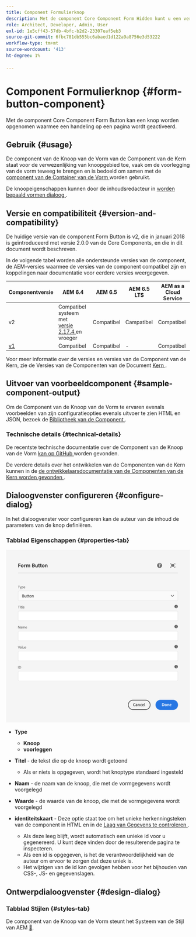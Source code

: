 ```yaml
---
title: Component Formulierknop
description: Met de component Core Component Form Hidden kunt u een verborgen veld in een formulier opnemen.
role: Architect, Developer, Admin, User
exl-id: 1e5cff43-57db-4bfc-b2d2-23307eaf5eb3
source-git-commit: 6fbc781db555bc6abaed1d122a9a8756e3d53222
workflow-type: tm+mt
source-wordcount: '413'
ht-degree: 1%

---
```


# Component Formulierknop {#form-button-component}

Met de component Core Component Form Button kan een knop worden opgenomen waarmee een handeling op een pagina wordt geactiveerd.

## Gebruik {#usage}

De component van de Knoop van de Vorm van de Component van de Kern staat voor de verwezenlijking van knoopgebied toe, vaak om de voorlegging van de vorm teweeg te brengen en is bedoeld om samen met de [ component van de Container van de Vorm ](form-container.md) worden gebruikt.

De knoopeigenschappen kunnen door de inhoudsredacteur in [ worden bepaald vormen dialoog ](#configure-dialog).

## Versie en compatibiliteit {#version-and-compatibility}

De huidige versie van de component Form Button is v2, die in januari 2018 is geïntroduceerd met versie 2.0.0 van de Core Components, en die in dit document wordt beschreven.

In de volgende tabel worden alle ondersteunde versies van de component, de AEM-versies waarmee de versies van de component compatibel zijn en koppelingen naar documentatie voor eerdere versies weergegeven.

| Componentversie | AEM 6.4 | AEM 6.5 | AEM 6.5 LTS | AEM as a Cloud Service |
|--- |--- |--- |---|---|
| v2 | Compatibel systeem met <br>[ versie 2.17.4 ](/help/versions.md) en vroeger | Compatibel | Campatibel | Compatibel |
| [ v1 ](/help/components/v1/form-button-v1.md) | Compatibel | Compatibel | - | Compatibel |

Voor meer informatie over de versies en versies van de Component van de Kern, zie de Versies van de Componenten van de Document [ Kern ](/help/versions.md).

## Uitvoer van voorbeeldcomponent {#sample-component-output}

Om de Component van de Knoop van de Vorm te ervaren evenals voorbeelden van zijn configuratieopties evenals uitvoer te zien HTML en JSON, bezoek de [ Bibliotheek van de Component ](https://adobe.com/go/aem_cmp_library_form_button).

### Technische details {#technical-details}

De recentste technische documentatie over de Component van de Knoop van de Vorm [ kan op GitHub ](https://adobe.com/go/aem_cmp_tech_form_button_v2) worden gevonden.

De verdere details over het ontwikkelen van de Componenten van de Kern kunnen in de [ de ontwikkelaarsdocumentatie van de Componenten van de Kern worden gevonden ](/help/developing/overview.md).

## Dialoogvenster configureren {#configure-dialog}

In het dialoogvenster voor configureren kan de auteur van de inhoud de parameters van de knop definiëren.

### Tabblad Eigenschappen {#properties-tab}

![ De component van de Knoop van de Vorm geeft dialoog uit ](/help/assets/form-button-edit.png)

* **Type**

   * **Knoop**
   * **voorleggen**

* **Titel** - de tekst die op de knoop wordt getoond

   * Als er niets is opgegeven, wordt het knoptype standaard ingesteld

* **Naam** - de naam van de knoop, die met de vormgegevens wordt voorgelegd
* **Waarde** - de waarde van de knoop, die met de vormgegevens wordt voorgelegd

* **identiteitskaart** - Deze optie staat toe om het unieke herkenningsteken van de component in HTML en in de [ Laag van Gegevens te controleren ](/help/developing/data-layer/overview.md).
   * Als deze leeg blijft, wordt automatisch een unieke id voor u gegenereerd. U kunt deze vinden door de resulterende pagina te inspecteren.
   * Als een id is opgegeven, is het de verantwoordelijkheid van de auteur om ervoor te zorgen dat deze uniek is.
   * Het wijzigen van de id kan gevolgen hebben voor het bijhouden van CSS-, JS- en gegevenslagen.

## Ontwerpdialoogvenster {#design-dialog}

### Tabblad Stijlen {#styles-tab}

De component van de Knoop van de Vorm steunt het Systeem van de Stijl van AEM [&#128279;](/help/get-started/authoring.md#component-styling).
